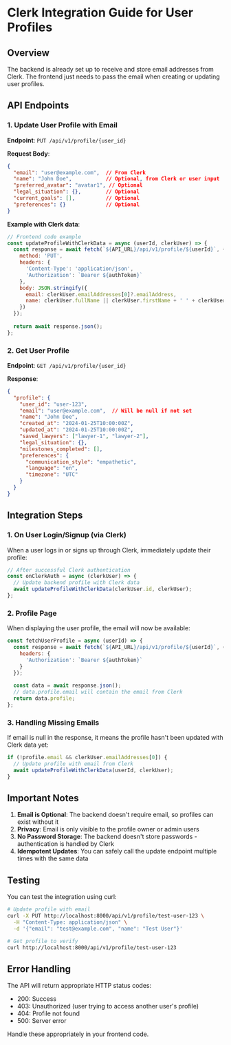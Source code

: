# Clerk Integration Guide for User Profiles

## Overview

The backend is already set up to receive and store email addresses from Clerk. The frontend just needs to pass the email when creating or updating user profiles.

## API Endpoints

### 1. Update User Profile with Email

**Endpoint**: `PUT /api/v1/profile/{user_id}`

**Request Body**:
```json
{
  "email": "user@example.com",  // From Clerk
  "name": "John Doe",           // Optional, from Clerk or user input
  "preferred_avatar": "avatar1", // Optional
  "legal_situation": {},        // Optional
  "current_goals": [],          // Optional
  "preferences": {}             // Optional
}
```

**Example with Clerk data**:
```javascript
// Frontend code example
const updateProfileWithClerkData = async (userId, clerkUser) => {
  const response = await fetch(`${API_URL}/api/v1/profile/${userId}`, {
    method: 'PUT',
    headers: {
      'Content-Type': 'application/json',
      'Authorization': `Bearer ${authToken}`
    },
    body: JSON.stringify({
      email: clerkUser.emailAddresses[0]?.emailAddress,
      name: clerkUser.fullName || clerkUser.firstName + ' ' + clerkUser.lastName
    })
  });
  
  return await response.json();
};
```

### 2. Get User Profile

**Endpoint**: `GET /api/v1/profile/{user_id}`

**Response**:
```json
{
  "profile": {
    "user_id": "user-123",
    "email": "user@example.com",  // Will be null if not set
    "name": "John Doe",
    "created_at": "2024-01-25T10:00:00Z",
    "updated_at": "2024-01-25T10:00:00Z",
    "saved_lawyers": ["lawyer-1", "lawyer-2"],
    "legal_situation": {},
    "milestones_completed": [],
    "preferences": {
      "communication_style": "empathetic",
      "language": "en",
      "timezone": "UTC"
    }
  }
}
```

## Integration Steps

### 1. On User Login/Signup (via Clerk)

When a user logs in or signs up through Clerk, immediately update their profile:

```javascript
// After successful Clerk authentication
const onClerkAuth = async (clerkUser) => {
  // Update backend profile with Clerk data
  await updateProfileWithClerkData(clerkUser.id, clerkUser);
};
```

### 2. Profile Page

When displaying the user profile, the email will now be available:

```javascript
const fetchUserProfile = async (userId) => {
  const response = await fetch(`${API_URL}/api/v1/profile/${userId}`, {
    headers: {
      'Authorization': `Bearer ${authToken}`
    }
  });
  
  const data = await response.json();
  // data.profile.email will contain the email from Clerk
  return data.profile;
};
```

### 3. Handling Missing Emails

If email is null in the response, it means the profile hasn't been updated with Clerk data yet:

```javascript
if (!profile.email && clerkUser.emailAddresses[0]) {
  // Update profile with email from Clerk
  await updateProfileWithClerkData(userId, clerkUser);
}
```

## Important Notes

1. **Email is Optional**: The backend doesn't require email, so profiles can exist without it
2. **Privacy**: Email is only visible to the profile owner or admin users
3. **No Password Storage**: The backend doesn't store passwords - authentication is handled by Clerk
4. **Idempotent Updates**: You can safely call the update endpoint multiple times with the same data

## Testing

You can test the integration using curl:

```bash
# Update profile with email
curl -X PUT http://localhost:8000/api/v1/profile/test-user-123 \
  -H "Content-Type: application/json" \
  -d '{"email": "test@example.com", "name": "Test User"}'

# Get profile to verify
curl http://localhost:8000/api/v1/profile/test-user-123
```

## Error Handling

The API will return appropriate HTTP status codes:
- 200: Success
- 403: Unauthorized (user trying to access another user's profile)
- 404: Profile not found
- 500: Server error

Handle these appropriately in your frontend code.